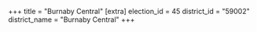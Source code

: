 +++
title = "Burnaby Central"
[extra]
election_id = 45
district_id = "59002"
district_name = "Burnaby Central"
+++
